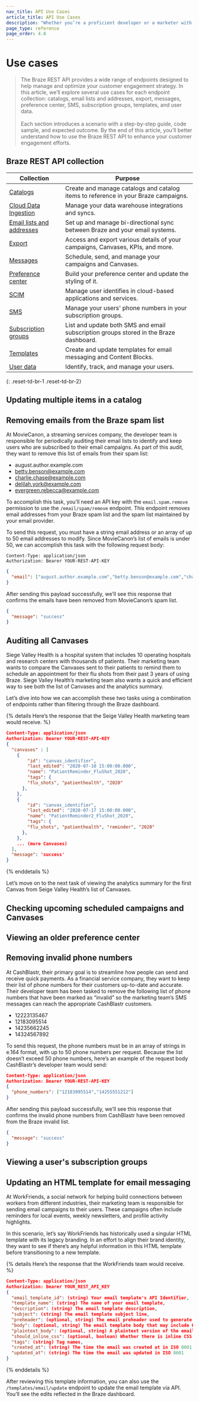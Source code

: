 ```yaml
---
nav_title: API Use Cases
article_title: API Use Cases
description: "Whether you’re a proficient developer or a marketer with minimal developer resources, this reference article is designed to help you understand how to leverage the power of the Braze REST API to accomplish various tasks and enhance your customer engagement strategy."
page_type: reference
page_order: 4.8
---
```


# Use cases

> The Braze REST API provides a wide range of endpoints designed to help manage and optimize your customer engagement strategy. In this article, we’ll explore several use cases for each endpoint collection: catalogs, email lists and addresses, export, messages, preference center, SMS, subscription groups, templates, and user data.<br><br>Each section introduces a scenario with a step-by-step guide, code sample, and expected outcome. By the end of this article, you’ll better understand how to use the Braze REST API to enhance your customer engagement efforts.

## Braze REST API collection

| Collection                                                                 | Purpose                                                                               |
|----------------------------------------------------------------------------|---------------------------------------------------------------------------------------|
| [Catalogs]({{site.baseurl}}/api/endpoints/catalogs/)                       | Create and manage catalogs and catalog items to reference in your Braze campaigns.    |
| [Cloud Data Ingestion]({{site.baseurl}}/api/endpoints/cdi/)                | Manage your data warehouse integrations and syncs.                                    |
| [Email lists and addresses]({{site.baseurl}}/api/endpoints/email/)         | Set up and manage bi-directional sync between Braze and your email systems.           |
| [Export]({{site.baseurl}}/api/endpoints/export/)                           | Access and export various details of your campaigns, Canvases, KPIs, and more.        |
| [Messages]({{site.baseurl}}/api/endpoints/messaging/)                      | Schedule, send, and manage your campaigns and Canvases.                               |
| [Preference center]({{site.baseurl}}/api/endpoints/preference_center/)     | Build your preference center and update the styling of it.                            |
| [SCIM]({{site.baseurl}}/api/endpoints/scim/)                               | Manage user identifies in cloud-based applications and services.                      |
| [SMS]({{site.baseurl}}/api/endpoints/sms/)                                 | Manage your users' phone numbers in your subscription groups.                         |
| [Subscription groups]({{site.baseurl}}/api/endpoints/subscription_groups/) | List and update both SMS and email subscription groups stored in the Braze dashboard. |
| [Templates]({{site.baseurl}}/api/endpoints/templates/)                     | Create and update templates for email messaging and Content Blocks.                   |
| [User data]({{site.baseurl}}/api/endpoints/user_data/)                     | Identify, track, and manage your users.                                               |
{: .reset-td-br-1 .reset-td-br-2}

## Updating multiple items in a catalog



## Removing emails from the Braze spam list

At MovieCanon, a streaming services company, the developer team is responsible for periodically auditing their email lists to identify and keep users who are subscribed to their email campaigns. As part of this audit, they want to remove this list of emails from their spam list:

- august.author.example.com
- betty.benson@example.com
- charlie.chase@example.com
- delilah.york@example.com
- evergreen.rebecca@example.com

To accomplish this task, you’ll need an API key with the `email.spam.remove` permission to use the `/email/spam/remove` endpoint. This endpoint removes email addresses from your Braze spam list and the spam list maintained by your email provider.

To send this request, you must have a string email address or an array of up to 50 email addresses to modify. Since MovieCanon’s list of emails is under 50, we can accomplish this task with the following request body:

```
Content-Type: application/json
Authorization: Bearer YOUR-REST-API-KEY
```

```json
{
  "email": ["august.author.example.com","betty.benson@example.com","charlie.chase@example.com","delilah.york@example.com","evergreen.rebecca@example.com"]
}
```

After sending this payload successfully, we’ll see this response that confirms the emails have been removed from MovieCanon’s spam list.

```json
{
  "message": "success"
}
```

## Auditing all Canvases

Siege Valley Health is a hospital system that includes 10 operating hospitals and research centers with thousands of patients. Their marketing team wants to compare the Canvases sent to their patients to remind them to schedule an appointment for their flu shots from their past 3 years of using Braze. Siege Valley Health’s marketing team also wants a quick and efficient way to see both the list of Canvases and the analytics summary.

Let’s dive into how we can accomplish these two tasks using a combination of endpoints rather than filtering through the Braze dashboard.

{% details Here’s the response that the Seige Valley Health marketing team would receive. %}
```json
Content-Type: application/json
Authorization: Bearer YOUR-REST-API-KEY
{
  "canvases" : [
  	{
  		"id": "canvas_identifier",
  		"last_edited": "2020-07-10 15:00:00.000",
  		"name": "PatientReminder_FluShot_2020",
  		"tags": {
        "flu_shots", "patienthealth", "2020"
      },
  	},
  	{
  		"id": "canvas_identifier",
  		"last_edited": "2020-07-17 15:00:00.000",
  		"name": "PatientReminder2_FluShot_2020",
  		"tags": {
        "flu_shots", "patienthealth", "reminder", "2020"
      },
  	},
    ... (more Canvases)
  ],
  "message": 'success'
}
```
{% enddetails %}

Let’s move on to the next task of viewing the analytics summary for the first Canvas from Seige Valley Health’s list of Canvases.

## Checking upcoming scheduled campaigns and Canvases



## Viewing an older preference center


## Removing invalid phone numbers

At CashBlastr, their primary goal is to streamline how people can send and receive quick payments. As a financial service company, they want to keep their list of phone numbers for their customers up-to-date and accurate. Their developer team has been tasked to remove the following list of phone numbers that have been marked as “invalid” so the marketing team’s SMS messages can reach the appropriate CashBlastr customers.

- 12223135467
- 12183095514
- 14235662245
- 14324567892

To send this request, the phone numbers must be in an array of strings in e.164 format, with up to 50 phone numbers per request. Because the list doesn’t exceed 50 phone numbers, here’s an example of the request body CashBlastr’s developer team would send:

```json
Content-Type: application/json
Authorization: Bearer YOUR-REST-API-KEY
{
  "phone_numbers": ["12183095514","14255551212"]
}
```

After sending this payload successfully, we’ll see this response that confirms the invalid phone numbers from CashBlastr have been removed from the Braze invalid list.

```json
{
  "message": "success"
}
```

## Viewing a user's subscription groups




## Updating an HTML template for email messaging

At WorkFriends, a social network for helping build connections between workers from different industries, their marketing team is responsible for sending email campaigns to their users. These campaigns often include reminders for local events, weekly newsletters, and profile activity highlights.

In this scenario, let’s say WorkFriends has historically used a singular HTML template with its legacy branding. In an effort to align their brand identity, they want to see if there’s any helpful information in this HTML template before transitioning to a new template.

{% details Here’s the response that the WorkFriends team would receive. %}

```json
Content-Type: application/json
Authorization: Bearer YOUR_REST_API_KEY
{
  "email_template_id": (string) Your email template's API Identifier,
  "template_name": (string) The name of your email template,
  "description": (string) The email template description,
  "subject": (string) The email template subject line,
  "preheader": (optional, string) The email preheader used to generate previews in some clients),
  "body": (optional, string) The email template body that may include HTML,
  "plaintext_body": (optional, string) A plaintext version of the email template body,
  "should_inline_css": (optional, boolean) Whether there is inline CSS in the body of the template - defaults to the css inlining value for the workspace,
  "tags": (string) Tag names,
  "created_at": (string) The time the email was created at in ISO 8601,
  "updated_at": (string) The time the email was updated in ISO 8601
}
```

{% enddetails %}

After reviewing this template information, you can also use the `/templates/email/update` endpoint to update the email template via API. You’ll see the edits reflected in the Braze dashboard.